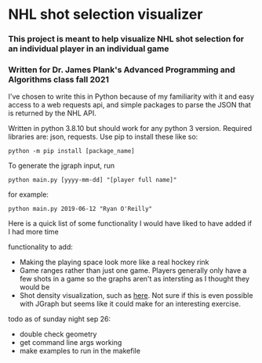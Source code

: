 # NHL shot selection visualizer
### This project is meant to help visualize NHL shot selection for an individual player in an individual game
### Written for Dr. James Plank's Advanced Programming and Algorithms class fall 2021

I've chosen to write this in Python because of my familiarity with it and easy access to a web requests api, and simple packages to parse the JSON that is returned by the NHL API.

Written in python 3.8.10 but should work for any python 3 version. Required libraries are: json, requests. Use pip to install these like so:

`python -m pip install [package_name]`

To generate the jgraph input, run

`python main.py [yyyy-mm-dd] "[player full name]"`

for example:

`python main.py 2019-06-12 "Ryan O'Reilly"`

Here is a quick list of some functionality I would have liked to have added if I had more time

functionality to add:
- Making the playing space look more like a real hockey rink
- Game ranges rather than just one game. Players generally only have a few shots in a game so the graphs aren't as intersting as I thought they would be
- Shot density visualization, such as [here](http://www.stat.cmu.edu/cmsac/poster2020/posters/Kumagai-ClusteringNHLShot.pdf). Not sure if this is even possible with JGraph but seems like it could make for an interesting exercise.

todo as of sunday night sep 26:
- double check geometry
- get command line args working
- make examples to run in the makefile